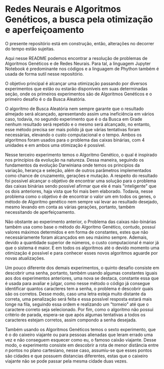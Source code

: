 # Redes Neurais e Algoritmos Genéticos, a busca pela otimização e aperfeiçoamento

O presente repositório está em construção, então, alterações no decorrer do tempo estão sujeitas.

Aqui nesse README podemos encontrar a resolução de problemas de Algoritmos Genéticos e de Redes Neurais. Para tal, a linguagem Jupyter Notebook é predominante nos códigos e a linguagem de Phython também é usada de forma sutil nesse repositório.

O objetivo principal é alcançar uma otimização passando por diversos experimentos que estão ou estarão disponíveis em suas determinadas seção, onde os primeiros experimentos são de Algoritmos Genéticos e o primeiro desafio é o da Busca Aleatória.

O algoritmo de Busca Aleatória nem sempre garante que o resultado almejado será alcançado, apresentando assim uma ineficiência em vários caso, todavia, no segundo experimento que é o da Busca em Grade nenhum resultado será repetido e o mesmo será alcançado, no entanto, esse método precisa ser mais polido já que várias tentativas foram necessárias, elevando o custo computacional e o tempo. Ambos os algoritmos foram usados para o problema das caixas binárias, com 4 unidades e em ambos uma otimização é possível.

Nesse terceiro experimento temos o Algoritmo Genético, o qual é inspirado nos princípios da evolução na natureza. Dessa maneira, seguindo os fundamentos da evolução Darwiniana onde temos os princípios da variação, herança e seleção, além de outros parâmetros implementados como chance de cruzamento, gerações e mutação. A respeito do resultado foi possível alcançar o objetivo de encontrar uma solução para o problema das caixas binárias sendo possível afirmar que ele é mais "inteligente" que os dois anteriores, haja vista que foi mais bem elaborado. Todavia, nesse problema como o objetivo é de encontrar o valor um em todos os genes, o método de Algoritmo genético nem sempre vai levar ao resultado desejado, mesmo levando em conta as várias gerações, portanto, também necessitando de aperfeiçoamento.

Não obstante ao experimento anterior, o Problema das caixas não-binárias também usa como base o método do Algoritmo Genético, contudo, possuí valores máximos determidos e em forma de constantes, estes que não necessáriamente foram alcançados em seu máximo sempre. Ademais, devido a quantidade superior de números, o custo computacional é maior já que o sistema é maior. E em todos os algoritmos até o devido momento uma otimização é possível e para conhecer esses novos algoritmos aguarde por novas atualizações.

Um pouco diferente dos demais experimentos, o quinto desafio consiste em descobrir uma senha, portanto, também usando algumas constantes iguais aos dos experimentos anteriores, uma nova se destaca, constante essa que é usada para avaliar e julgar, como nesse método o código já consegue identificar quantos caracteres tem a senha, o problema é descobrir quais são os corretos. Desse modo, caso uma letra esteja muito distante da correta, uma penalização será feita e essa possível resposta estará mais longe na fila, seguindo essa ordem e realizando um "torneio" até que o caractere correto seja selecionado. Por fim, como o algoritmo não possui critério de parada, espera-se que após algumas tentativas a todos os caracteres estejam corretos, assim compondo a senha desejada.

Também usando os Algoritmos Genéticos temos o sexto experimento, que é o do caixeiro viajante ou para pessoas alienadas que leram errado uma vez e não conseguem esquecer como eu, o famoso caixão viajante. Desse modo, o experimento consiste em descobrir a rota de menor distância entre 𝑛 pontos no plano cartesiano, nesse caso, assumiu-se que esses pontos são cidades e que possuem distancias diferentes, estas que o caixeiro viajante não se pode passar pela mesma cidade duas vezes.